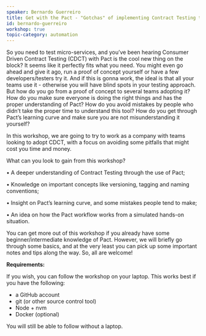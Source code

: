 ```yaml
---
speaker: Bernardo Guerreiro
title: Get with the Pact - "Gotchas" of implementing Contract Testing the right way
id: bernardo-guerreiro
workshop: true
topic-category: automation
---
```

So you need to test micro-services, and you’ve been hearing Consumer Driven Contract Testing (CDCT) with Pact is the cool
new thing on the block? It seems like it perfectly fits what you need. You might even go ahead and give it ago, run a
proof of concept yourself or have a few developers/testers try it. And if this is gonna work, the ideal is that all your
teams use it - otherwise you will have blind spots in your testing approach. But how do you go from a proof of concept
to several teams adopting it? How do you make sure everyone is doing the right things and has the proper understanding
of Pact? How do you avoid mistakes by people who didn’t take the proper time to understand this tool? How do you get
through Pact’s learning curve and make sure you are not misunderstanding it yourself?

In this workshop, we are going to try to work as a company with teams looking to adopt CDCT, with a focus on avoiding some pitfalls that might cost you time and money. 

What can you look to gain from this workshop?

•	A deeper understanding of Contract Testing through the use of Pact; 

•	Knowledge on important concepts like versioning, tagging and naming conventions; 

•	Insight on Pact’s learning curve, and some mistakes people tend to make; 

•	An idea on how the Pact workflow works from a simulated hands-on situation.

You can get more out of this workshop if you already have some beginner/intermediate knowledge of Pact. However, we will
briefly go through some basics, and at the very least you can pick up some important notes and tips along the way. So,
all are welcome!

**Requirements:** 

If you wish, you can follow the workshop on your laptop. This works best if you have the following:
- a GitHub account
- git (or other source control tool)
- Node + nvm
- Docker (optional) 

You will still be able to follow without a laptop.
